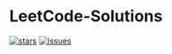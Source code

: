 # LeetCode-Solutions

[![stars](https://custom-icon-badges.demolab.com/github/stars/CompSciReels/Leetcode-Solutions?logo=star&logoColor=black)](https://github.com/CompSciReels/Leetcode-Solutions/stargazers "stars")
[![issues](https://custom-icon-badges.demolab.com/github/issues-raw/CompSciReels/Leetcode-Solutions?logo=issue)](https://github.com/CompSciReels/Leetcode-Solutions/issues "issues")
